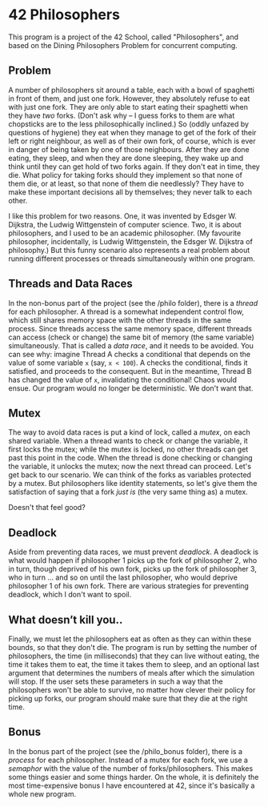 # 42 Philosophers

This program is a project of the 42 School, called "Philosophers", and based on the Dining Philosophers Problem for concurrent computing.


## Problem

A number of philosophers sit around a table, each with a bowl of spaghetti in front of them, and just one fork.
However, they absolutely refuse to eat with just one fork.
They are only able to start eating their spaghetti when they have *two* forks.
(Don't ask why – I guess forks to them are what chopsticks are to the less philosophically inclined.)
So (oddly unfazed by questions of hygiene) they eat when they manage to get of the fork of their left or right neighbour, as well as of their own fork, of course, which is ever in danger of being taken by one of those neighbours.
After they are done eating, they sleep, and when they are done sleeping, they wake up and think until they can get hold of two forks again.
If they don't eat in time, they die.
What policy for taking forks should they implement so that none of them die, or at least, so that none of them die needlessly?
They have to make these important decisions all by themselves; they never talk to each other.

I like this problem for two reasons. 
One, it was invented by Edsger W. Dijkstra, the Ludwig Wittgenstein of computer science. 
Two, it is about philosophers, and I used to be an academic philosopher. 
(My favourite philosopher, incidentally, is Ludwig Wittgenstein, the Edsger W. Dijkstra of philosophy.)
But this funny scenario also represents a real problem about running different processes or threads simultaneously within one program.

## Threads and Data Races

In the non-bonus part of the project (see the /philo folder), there is a *thread* for each philosopher.
A thread is a somewhat independent control flow, which still shares memory space with the other threads in the same process.
Since threads access the same memory space, different threads can access (check or change) the same bit of memory (the same variable) simultaneously.
That is called a *data race*, and it needs to be avoided.
You can see why: imagine Thread A checks a conditional that depends on the value of some variable `x` (say, `x < 100`).
A checks the conditional, finds it satisfied, and proceeds to the consequent.
But in the meantime, Thread B has changed the value of `x`, invalidating the conditional!
Chaos would ensue.
Our program would no longer be deterministic.
We don't want that.

## Mutex

The way to avoid data races is put a kind of lock, called a *mutex*, on each shared variable.
When a thread wants to check or change the variable, it first locks the mutex; while the mutex is locked, no other threads can get past this point in the code.
When the thread is done checking or changing the variable, it unlocks the mutex; now the next thread can proceed.
Let's get back to our scenario.
We can think of the forks as variables protected by a mutex.
But philosophers like identity statements, so let's give them the satisfaction of saying that a fork *just is* (the very same thing as) a mutex.

Doesn't that feel good?

## Deadlock

Aside from preventing data races, we must prevent *deadlock*.
A deadlock is what would happen if philosopher 1 picks up the fork of philosopher 2, who in turn, though deprived of his own fork, picks up the fork of philosopher 3, who in turn ... and so on until the last philosopher, who would deprive philosopher 1 of his own fork.
There are various strategies for preventing deadlock, which I don't want to spoil.

## What doesn’t kill you..

Finally, we must let the philosophers eat as often as they can within these bounds, so that they don't die.
The program is run by setting the number of philosophers, the time (in milliseconds) that they can live without eating, the time it takes them to eat, the time it takes them to sleep, and an optional last argument that determines the numbers of meals after which the simulation will stop.
If the user sets these parameters in such a way that the philosophers won't be able to survive, no matter how clever their policy for picking up forks, our program should make sure that they die at the right time.

## Bonus

In the bonus part of the project (see the /philo_bonus folder), there is a *process* for each philosopher.
Instead of a mutex for each fork, we use a *semaphor* with the value of the number of forks/philosophers.
This makes some things easier and some things harder.
On the whole, it is definitely the most time-expensive bonus I have encountered at 42, since it's basically a whole new program.
